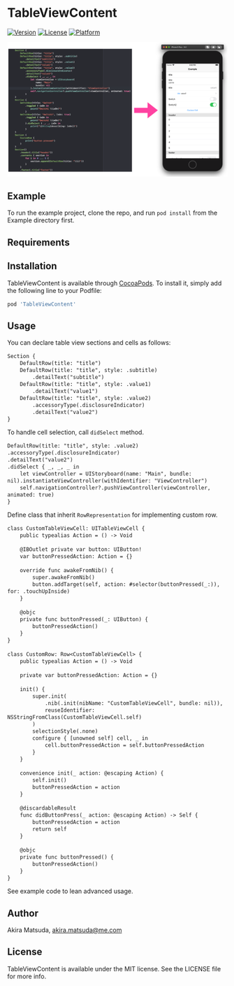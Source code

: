 # TableViewContent

[![Version](https://img.shields.io/cocoapods/v/TableViewContent.svg?style=flat)](https://cocoapods.org/pods/TableViewContent)
[![License](https://img.shields.io/cocoapods/l/TableViewContent.svg?style=flat)](https://cocoapods.org/pods/TableViewContent)
[![Platform](https://img.shields.io/cocoapods/p/TableViewContent.svg?style=flat)](https://cocoapods.org/pods/TableViewContent)

![](Image/ss.png)

## Example

To run the example project, clone the repo, and run `pod install` from the Example directory first.

## Requirements

## Installation

TableViewContent is available through [CocoaPods](https://cocoapods.org). To install
it, simply add the following line to your Podfile:

```ruby
pod 'TableViewContent'
```

## Usage

You can declare table view sections and cells as follows:

```
Section {
    DefaultRow(title: "title")
    DefaultRow(title: "title", style: .subtitle)
        .detailText("subtitle")
    DefaultRow(title: "title", style: .value1)
        .detailText("value1")
    DefaultRow(title: "title", style: .value2)
        .accessoryType(.disclosureIndicator)
        .detailText("value2")
}
```

To handle cell selection, call `didSelect` method.

```
DefaultRow(title: "title", style: .value2)
.accessoryType(.disclosureIndicator)
.detailText("value2")
.didSelect { _, _, _ in
    let viewController = UIStoryboard(name: "Main", bundle: nil).instantiateViewController(withIdentifier: "ViewController")
    self.navigationController?.pushViewController(viewController, animated: true)
}
```

Define class that inherit `RowRepresentation` for implementing custom row.
```
class CustomTableViewCell: UITableViewCell {
    public typealias Action = () -> Void

    @IBOutlet private var button: UIButton!
    var buttonPressedAction: Action = {}

    override func awakeFromNib() {
        super.awakeFromNib()
        button.addTarget(self, action: #selector(buttonPressed(_:)), for: .touchUpInside)
    }

    @objc
    private func buttonPressed(_: UIButton) {
        buttonPressedAction()
    }
}

class CustomRow: Row<CustomTableViewCell> {
    public typealias Action = () -> Void

    private var buttonPressedAction: Action = {}

    init() {
        super.init(
            .nib(.init(nibName: "CustomTableViewCell", bundle: nil)),
            reuseIdentifier: NSStringFromClass(CustomTableViewCell.self)
        )
        selectionStyle(.none)
        configure { [unowned self] cell, _ in
            cell.buttonPressedAction = self.buttonPressedAction
        }
    }

    convenience init(_ action: @escaping Action) {
        self.init()
        buttonPressedAction = action
    }

    @discardableResult
    func didButtonPress(_ action: @escaping Action) -> Self {
        buttonPressedAction = action
        return self
    }

    @objc
    private func buttonPressed() {
        buttonPressedAction()
    }
}
```

See example code to lean advanced usage.

## Author

Akira Matsuda, akira.matsuda@me.com

## License

TableViewContent is available under the MIT license. See the LICENSE file for more info.
